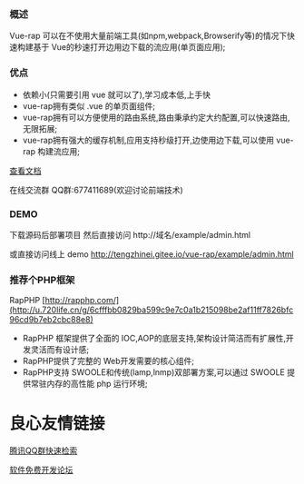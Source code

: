 ###  概述


Vue-rap 可以在不使用大量前端工具(如npm,webpack,Browserify等)的情况下快速构建基于 Vue的秒速打开边用边下载的流应用(单页面应用);

### 优点



* 依赖小(只需要引用 vue 就可以了),学习成本低,上手快
* vue-rap拥有类似 .vue 的单页面组件;
* vue-rap拥有可以方便使用的路由系统,路由秉承约定大约配置,可以快速路由,无限拓展;
* vue-rap拥有强大的缓存机制,应用支持秒级打开,边使用边下载,可以使用 vue-rap 构建流应用;

[查看文档](http://u.720life.cn/g/ba0134f7488dc7089e9b70cb68034558a358afc87bcdc50006a131c37ab1a56319125b1eb5ad3c19d8326ec7f8562c98ca56df9421d7041f496fdff258ad5502) 

在线交流群 QQ群:677411689(欢迎讨论前端技术)

### DEMO
下载源码后部署项目 然后直接访问   http://域名/example/admin.html

或直接访问线上 demo http://tengzhinei.gitee.io/vue-rap/example/admin.html


### 推荐个PHP框架

RapPHP [http://rapphp.com/](http://u.720life.cn/g/6cfffbb0829ba599c9e7c0a1b215098be2af11ff7826bfc96cd9b7eb2cbc88e8) 

* RapPHP 框架提供了全面的 IOC,AOP的底层支持,架构设计简洁而有扩展性,开发灵活而有设计感;
* RapPHP提供了完整的 Web开发需要的核心组件;
* RapPHP支持 SWOOLE和传统(lamp,lnmp)双部署方案,可以通过 SWOOLE 提供常驻内存的高性能 php 运行环境;





 # 良心友情链接

[腾讯QQ群快速检索](http://u.720life.cn/s/8cf73f7c)

[软件免费开发论坛](http://u.720life.cn/s/bbb01dc0)